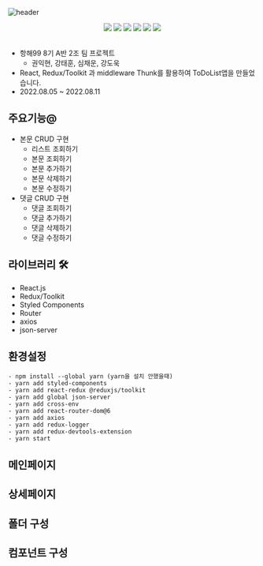 ![header](https://capsule-render.vercel.app/api?type=waving&text=MyToDoList&color=auto&height=200&animation=scaleIn)

<div align=center> 
<img src="https://img.shields.io/badge/React.js-F7DF1E?style=for-the-badge&logo=react&logoColor=#3776AB"/>
<img src="https://img.shields.io/badge/Styled_Components-000000?style=for-the-badge&logo=react&logoColor=#3776AB"/>
<img src="https://img.shields.io/badge/Redux-F7DF1E?style=for-the-badge&logo=redux&logoColor=#1572B6"/>
<img src="https://img.shields.io/badge/javascript-red?style=for-the-badge&logo=javascript&logoColor=black"/>
<img src="https://img.shields.io/badge/HTML5-008000?style=for-the-badge&logo=HTML5&logoColor=#E34F26"/>
<img src="https://img.shields.io/badge/CSS3-blue?style=for-the-badge&logo=css3&logoColor=#1572B6"/>
</div>
<br>

- 항해99 8기 A반 2조 팀 프로젝트
  - 권익현, 강태훈, 심채운, 강도욱
- React, Redux/Toolkit 과 middleware Thunk를 활용하여 ToDoList앱을 만들었습니다.
- 2022.08.05 ~ 2022.08.11

## 주요기능@

- 본문 CRUD 구현
  - 리스트 조회하기
  - 본문 조회하기
  - 본문 추가하기
  - 본문 삭제하기
  - 본문 수정하기
- 댓글 CRUD 구현
  - 댓글 조회하기
  - 댓글 추가하기
  - 댓글 삭제하기
  - 댓글 수정하기

## 라이브러리 🛠

- React.js
- Redux/Toolkit
- Styled Components
- Router
- axios
- json-server

## 환경설정

```
- npm install --global yarn (yarn을 설치 안했을때)
- yarn add styled-components
- yarn add react-redux @reduxjs/toolkit
- yarn add global json-server
- yarn add cross-env
- yarn add react-router-dom@6
- yarn add axios
- yarn add redux-logger
- yarn add redux-devtools-extension
- yarn start
```

##

## 메인페이지

## 상세페이지

## 폴더 구성

## 컴포넌트 구성

```javascript

```
